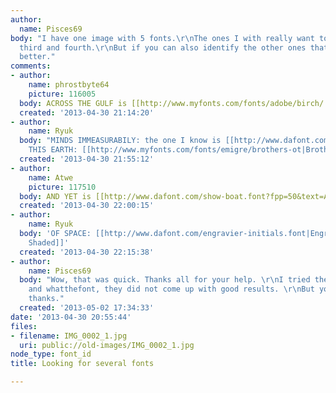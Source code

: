 ```yaml
---
author:
  name: Pisces69
body: "I have one image with 5 fonts.\r\nThe ones I with really want to know are first,
  third and fourth.\r\nBut if you can also identify the other ones that would be even
  better."
comments:
- author:
    name: phrostbyte64
    picture: 116005
  body: ACROSS THE GULF is [[http://www.myfonts.com/fonts/adobe/birch/|Birch.]]
  created: '2013-04-30 21:14:20'
- author:
    name: Ryuk
  body: "MINDS IMMEASURABILY: the one I know is [[http://www.dafont.com/campanile.font|Campanile]]\r\nREGARDED
    THIS EARTH: [[http://www.myfonts.com/fonts/emigre/brothers-ot|Brothers]]\r\n"
  created: '2013-04-30 21:55:12'
- author:
    name: Atwe
    picture: 117510
  body: AND YET is [[http://www.dafont.com/show-boat.font?fpp=50&text=AND+YET|Showboat]].
  created: '2013-04-30 22:00:15'
- author:
    name: Ryuk
  body: 'OF SPACE: [[http://www.dafont.com/engravier-initials.font|Engravier Initials]]/[[http://www.dafont.com/lead.font|Lead]]/[[http://www.myfonts.com/fonts/intellecta/zooth|Zooth
    Shaded]]'
  created: '2013-04-30 22:15:38'
- author:
    name: Pisces69
  body: "Wow, that was quick. Thanks all for your help. \r\nI tried the identifont
    and whatthefont, they did not come up with good results. \r\nBut you all did.
    thanks."
  created: '2013-05-02 17:34:33'
date: '2013-04-30 20:55:44'
files:
- filename: IMG_0002_1.jpg
  uri: public://old-images/IMG_0002_1.jpg
node_type: font_id
title: Looking for several fonts

---
```


